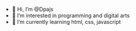 - 👋 Hi, I’m @Dpajs
- 👀 I’m interested in programming and digital arts
- 🌱 I’m currently learning html, css, javascript

<!---
Dpajs/Dpajs is a ✨ special ✨ repository because its `README.md` (this file) appears on your GitHub profile.
You can click the Preview link to take a look at your changes.
--->
